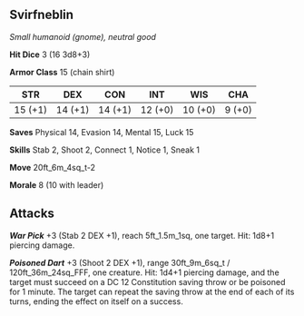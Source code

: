 ## Svirfneblin

*Small humanoid (gnome), neutral good*

**Hit Dice** 3 (16 3d8+3)

**Armor Class** 15 (chain shirt)

| STR     | DEX     | CON     | INT     | WIS     | CHA     |
|---------|---------|---------|---------|---------|---------|
| 15 (+1) | 14 (+1) | 14 (+1) | 12 (+0) | 10 (+0) |  9 (+0) |

**Saves** Physical 14, Evasion 14, Mental 15, Luck 15

**Skills** Stab 2, Shoot 2, Connect 1, Notice 1, Sneak 1

**Move** 20ft\_6m\_4sq\_t-2

**Morale** 8 (10 with leader)

## Attacks

***War Pick*** +3 (Stab 2 DEX +1), reach 5ft\_1.5m\_1sq, one target. Hit: 1d8+1 piercing damage.

***Poisoned Dart*** +3 (Shoot 2 DEX +1), range 30ft\_9m\_6sq\_t / 120ft\_36m\_24sq\_FFF, one creature. Hit: 1d4+1 piercing damage, and the target must succeed on a DC 12 Constitution saving throw or be poisoned for 1 minute. The target can repeat the saving throw at the end of each of its turns, ending the effect on itself on a success.

